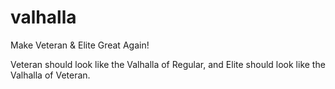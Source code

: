 # valhalla

Make Veteran & Elite Great Again!

Veteran should look like the Valhalla of Regular, and Elite should look like the Valhalla of Veteran.
